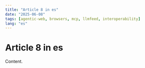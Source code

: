 ```yaml
---
title: "Article 8 in es"
date: "2025-06-08"
tags: [agentic-web, browsers, mcp, llmfeed, interoperability]
lang: "es"
---
```


# Article 8 in es

Content.
